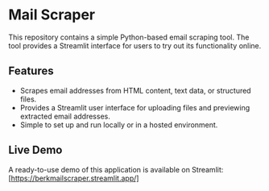 # Mail Scraper

This repository contains a simple Python-based email scraping tool. The tool provides a Streamlit interface for users to try out its functionality online.

## Features

- Scrapes email addresses from HTML content, text data, or structured files.
- Provides a Streamlit user interface for uploading files and previewing extracted email addresses.
- Simple to set up and run locally or in a hosted environment.

## Live Demo

A ready-to-use demo of this application is available on Streamlit:
[https://berkmailscraper.streamlit.app/]
